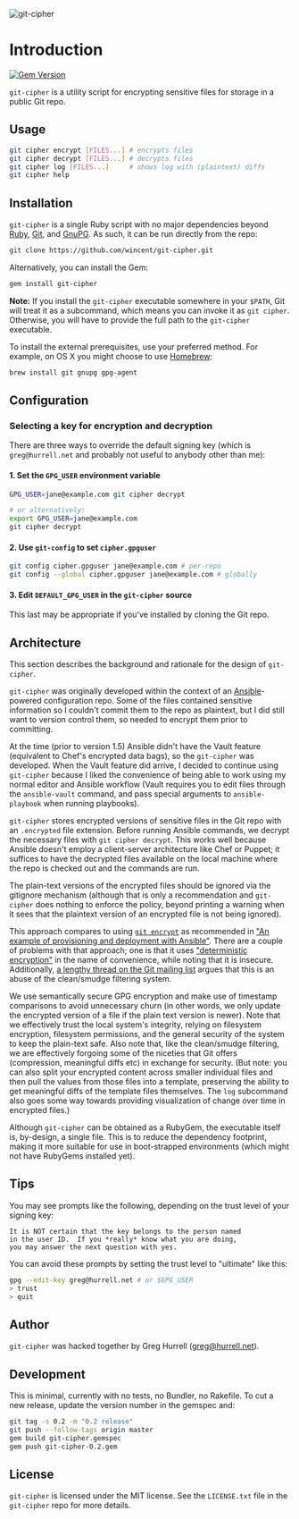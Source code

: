 ![git-cipher](https://raw.github.com/wincent/git-cipher/media/git-cipher.png)
# Introduction
[![Gem Version](https://badge.fury.io/rb/git-cipher.svg)](http://badge.fury.io/rb/git-cipher)

`git-cipher` is a utility script for encrypting sensitive files for storage in a
public Git repo.

## Usage

```sh
git cipher encrypt [FILES...] # encrypts files
git cipher decrypt [FILES...] # decrypts files
git cipher log [FILES...]     # shows log with (plaintext) diffs
git cipher help
```

## Installation

`git-cipher` is a single Ruby script with no major dependencies beyond
[Ruby](https://www.ruby-lang.org/), [Git](http://git-scm.com/), and
[GnuPG](https://www.gnupg.org/). As such, it can be run directly from the repo:

```sh
git clone https://github.com/wincent/git-cipher.git
```

Alternatively, you can install the Gem:

```sh
gem install git-cipher
```

**Note:** If you install the `git-cipher` executable somewhere in your `$PATH`,
Git will treat it as a subcommand, which means you can invoke it as `git
cipher`. Otherwise, you will have to provide the full path to the `git-cipher`
executable.

To install the external prerequisites, use your preferred method. For example,
on OS X you might choose to use [Homebrew](http://brew.sh/):

```sh
brew install git gnupg gpg-agent
```

## Configuration

### Selecting a key for encryption and decryption

There are three ways to override the default signing key (which is
`greg@hurrell.net` and probably not useful to anybody other than me):

#### 1. Set the `GPG_USER` environment variable

```sh
GPG_USER=jane@example.com git cipher decrypt

# or alternatively:
export GPG_USER=jane@example.com
git cipher decrypt
```

#### 2. Use `git-config` to set `cipher.gpguser`

```sh
git config cipher.gpguser jane@example.com # per-repo
git config --global cipher.gpguser jane@example.com # globally
```

#### 3. Edit `DEFAULT_GPG_USER` in the `git-cipher` source

This last may be appropriate if you've installed by cloning the Git repo.

## Architecture

This section describes the background and rationale for the design of
`git-cipher`.

`git-cipher` was originally developed within the context of an
[Ansible](https://github.com/ansible/ansible/)-powered configuration repo. Some
of the files contained sensitive information so I couldn't commit them to the
repo as plaintext, but I did still want to version control them, so needed to
encrypt them prior to committing.

At the time (prior to version 1.5) Ansible didn't have the Vault feature
(equivalent to Chef's encrypted data bags), so the `git-cipher` was developed.
When the Vault feature did arrive, I decided to continue using `git-cipher`
because I liked the convenience of being able to work using my normal editor and
Ansible workflow (Vault requires you to edit files through the `ansible-vault`
command, and pass special arguments to `ansible-playbook` when running
playbooks).

`git-cipher` stores encrypted versions of sensitive files in the Git repo with
an `.encrypted` file extension. Before running Ansible commands, we decrypt the
necessary files with `git cipher decrypt`. This works well because Ansible
doesn't employ a client-server architecture like Chef or Puppet; it suffices to
have the decrypted files available on the local machine where the repo is
checked out and the commands are run.

The plain-text versions of the encrypted files should be ignored via the
gitignore mechanism (although that is only a recommendation and `git-cipher`
does nothing to enforce the policy, beyond printing a warning when it sees that
the plaintext version of an encrypted file is not being ignored).

This approach compares to using [`git
encrypt`](https://github.com/shadowhand/git-encrypt) as recommended in ["An
example of provisioning and deployment with
Ansible"](http://www.stavros.io/posts/example-provisioning-and-deployment-ansible/).
There are a couple of problems with that approach; one is that it uses
["deterministic
encryption"](http://syncom.appspot.com/papers/git_encryption.txt) in the name of
convenience, while noting that it is insecure. Additionally, [a lengthy thread
on the Git mailing
list](http://thread.gmane.org/gmane.comp.version-control.git/113124) argues that
this is an abuse of the clean/smudge filtering system.

We use semantically secure GPG encryption and make use of timestamp
comparisons to avoid unnecessary churn (in other words, we only update the
encrypted version of a file if the plain text version is newer). Note that we
effectively trust the local system's integrity, relying on filesystem
encryption, filesystem permissions, and the general security of the system to
keep the plain-text safe. Also note that, like the clean/smudge filtering, we
are effectively forgoing some of the niceties that Git offers (compression,
meaningful diffs etc) in exchange for security. (But note: you can also split
your encrypted content across smaller individual files and then pull the values
from those files into a template, preserving the ability to get meaningful diffs
of the template files themselves. The `log` subcommand also goes some way
towards providing visualization of change over time in encrypted files.)

Although `git-cipher` can be obtained as a RubyGem, the executable itself is,
by-design, a single file. This is to reduce the dependency footprint, making it
more suitable for use in boot-strapped environments (which might not have
RubyGems installed yet).

## Tips

You may see prompts like the following, depending on the trust level of your
signing key:

```Text
It is NOT certain that the key belongs to the person named
in the user ID.  If you *really* know what you are doing,
you may answer the next question with yes.
```

You can avoid these prompts by setting the trust level to "ultimate" like this:

```sh
gpg --edit-key greg@hurrell.net # or $GPG_USER
> trust
> quit
```

## Author

`git-cipher` was hacked together by Greg Hurrell (<greg@hurrell.net>).

## Development

This is minimal, currently with no tests, no Bundler, no Rakefile. To cut a new
release, update the version number in the gemspec and:

```sh
git tag -s 0.2 -m "0.2 release"
git push --follow-tags origin master
gem build git-cipher.gemspec
gem push git-cipher-0.2.gem
```

## License

`git-cipher` is licensed under the MIT license. See the `LICENSE.txt` file in
the `git-cipher` repo for more details.
